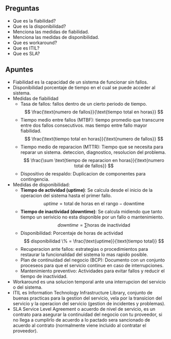 ## Preguntas

- Que es la fiabilidad?
- Que es la disponibilidad?
- Menciona las medidas de fiabilidad.
- Menciona las medidas de disponibilidad.
- Que es workaround?
- Que es ITIL?
- Que es SLA?

## Apuntes

- Fiabilidad es la capacidad de un sistema de funcionar sin fallos.
- Disponibilidad porcentaje de tiempo en el cual se puede acceder al sistema.
- Medidas de fiabilidad
	- Tasa de fallos: fallos dentro de un cierto periodo de tiempo.
	$$
	\frac{\text{numero de fallos}}{\text{tiempo total en horas}}
	$$
	- Tiempo medio entre fallos (MTBF): tiempo promedio que transcurre entre dos fallos consecutivos. mas tiempo entre fallo mayor fiabilidad.
		$$
		\frac{\text{tiempo total en horas}}{\text{numero de fallos}}
		$$
	- Tiempo medio de reparacion (MTTR): Tiempo que se necesita para reparar un sistema. deteccion, diagnostico, resolucion del problema.
		$$
		\frac{\sum \text{tiempo de reparacion en horas}}{\text{numero total de fallos}}
		$$
	- Dispositivo de respaldo: Duplicacion de componentes para contingencia.
- Medidas de disponibilidad:
	- **Tiempo de actividad (uptime)**: Se calcula desde el inicio de la operacion del sistema hasta el primer fallo.
		$$
		uptime = \text{total de horas en el rango} - \text{downtime}
		$$
	- **Tiempo de inactividad (downtime)**: Se calcula midiendo que tanto tiempo un serivicio no esta disponible por un fallo o mantenimiento.
		$$
		downtime = \sum \text{horas de inactividad}
		$$
	- Disponibilidad: Porcentaje de horas de actividad
	$$
		disponibilidad \% = \frac{\text{uptime}}{\text{tiempo total}}
		$$
	- Recuperacion ante fallos: estrategias o procedimientos para restaurar la funcionalidad del sistema lo mas rapido posible.
	- Plan de continuidad del negocio (BCP): Documento con un conjunto proceseos para que el servicio continue en caso de interrupciones.
	- Mantenimiento preventivo: Actividades para evitar fallos y reducir el tiempo de inactividad.
- Workaround es una solucion temporal ante una interrupcion del servicio o del sistema.
- ITIL es Information Technology Infrastructure Library, conjunto de buenas practicas para la gestion del servicio, vela por la transicion del servicio y la operacion del servicio (gestion de incidentes y problemas).
- SLA Service Level Agreement o acuerdo de nivel de servicio, es un contrato para asegurar la continuidad del negocio con tu proveedor, si no llega a cumplirlo de acuerdo a lo pactado sera sancionado de acuerdo al contrato (normalmente viene incluido al contratar el proveedor).
